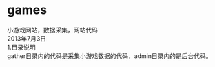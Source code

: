 games
=====

小游戏网站，数据采集，网站代码
<br />
2013年7月3日
<br />
1.目录说明
<br />
gather目录内的代码是采集小游戏数据的代码，admin目录内的是后台代码。

